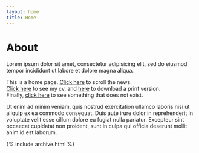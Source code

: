 ```yaml
---
layout: home
title: Home
---
```


# About

Lorem ipsum dolor sit amet, consectetur adipisicing elit, sed do eiusmod tempor incididunt ut labore et dolore magna aliqua.

This is a home page. [Click here](/news) to scroll the news.  
[Click here](/cv) to see my cv, and [here](/cv.pdf) to download a print version.  
Finally, [click here](/404) to see something that does not exist.

Ut enim ad minim veniam, quis nostrud exercitation ullamco laboris nisi ut aliquip ex ea commodo consequat. Duis aute irure dolor in reprehenderit in voluptate velit esse cillum dolore eu fugiat nulla pariatur. Excepteur sint occaecat cupidatat non proident, sunt in culpa qui officia deserunt mollit anim id est laborum.

{% include archive.html %}
